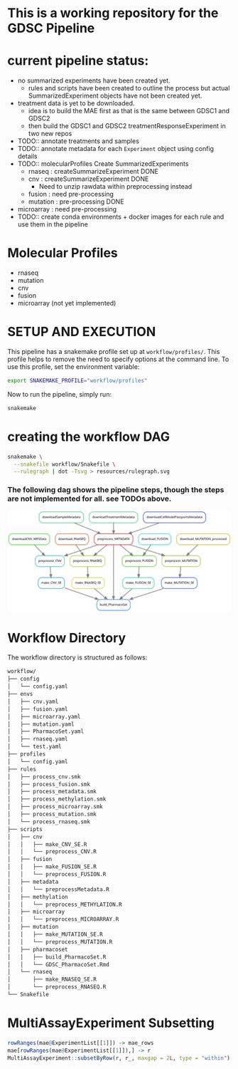# This is a working repository for the GDSC Pipeline


# current pipeline status:
- no summarized experiments have been created yet.
  - rules and scripts have been created to outline the process but actual SummarizedExperiment objects have not been created yet.
- treatment data is yet to be downloaded.
  - idea is to build the MAE first as that is the same between GDSC1 and GDSC2
  - then build the GDSC1 and GDSC2 treatmentResponseExperiment in two new repos
- TODO:: annotate treatments and samples
- TODO:: annotate metadata for each `Experiment` object using config details
- TODO:: molecularProfiles Create SummarizedExperiments
  - rnaseq : createSummarizeExperiment DONE
  - cnv : createSummarizeExperiment DONE
      - Need to unzip rawdata within preprocessing instead
  - fusion : need pre-processing
  - mutation : pre-processing DONE
 - microarray : need pre-processing
- TODO:: create conda environments + docker images for each rule and use them in the pipeline
  
# Molecular Profiles

- rnaseq 
- mutation
- cnv
- fusion 
- microarray (not yet implemented)

# SETUP AND EXECUTION

This pipeline has a snakemake profile set up at `workflow/profiles/`. 
This profile helps to remove the need to specify options at the command line.
To use this profile, set the environment variable:
``` bash
export SNAKEMAKE_PROFILE="workflow/profiles"
```
Now to run the pipeline, simply run:

``` bash
snakemake
```

# creating the workflow DAG

``` bash
snakemake \
  --snakefile workflow/Snakefile \
  --rulegraph | dot -Tsvg > resources/rulegraph.svg
```
### The following dag shows the pipeline steps, though the steps are not implemented for all. see TODOs above.
![pipeline status](resources/rulegraph.svg)

# Workflow Directory
The workflow directory is structured as follows:

``` bash
workflow/
├── config
│   └── config.yaml
├── envs
│   ├── cnv.yaml
│   ├── fusion.yaml
│   ├── microarray.yaml
│   ├── mutation.yaml
│   ├── PharmacoSet.yaml
│   ├── rnaseq.yaml
│   └── test.yaml
├── profiles
│   └── config.yaml
├── rules
│   ├── process_cnv.smk
│   ├── process_fusion.smk
│   ├── process_metadata.smk
│   ├── process_methylation.smk
│   ├── process_microarray.smk
│   ├── process_mutation.smk
│   └── process_rnaseq.smk
├── scripts
│   ├── cnv
│   │   ├── make_CNV_SE.R
│   │   └── preprocess_CNV.R
│   ├── fusion
│   │   ├── make_FUSION_SE.R
│   │   └── preprocess_FUSION.R
│   ├── metadata
│   │   └── preprocessMetadata.R
│   ├── methylation
│   │   └── preprocess_METHYLATION.R
│   ├── microarray
│   │   └── preprocess_MICROARRAY.R
│   ├── mutation
│   │   ├── make_MUTATION_SE.R
│   │   └── preprocess_MUTATION.R
│   ├── pharmacoset
│   │   ├── build_PharmacoSet.R
│   │   └── GDSC_PharmacoSet.Rmd
│   └── rnaseq
│       ├── make_RNASEQ_SE.R
│       └── preprocess_RNASEQ.R
└── Snakefile
```


# MultiAssayExperiment Subsetting
``` R
rowRanges(mae@ExperimentList[[1]]) -> mae_rows
mae[rowRanges(mae@ExperimentList[[1]]),] -> r
MultiAssayExperiment::subsetByRow(r, r_, maxgap = 2L, type = "within")

```